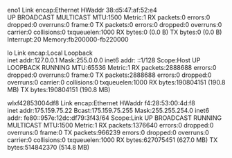 eno1      Link encap:Ethernet  HWaddr 38:d5:47:af:52:e4  
          UP BROADCAST MULTICAST  MTU:1500  Metric:1
          RX packets:0 errors:0 dropped:0 overruns:0 frame:0
          TX packets:0 errors:0 dropped:0 overruns:0 carrier:0
          collisions:0 txqueuelen:1000 
          RX bytes:0 (0.0 B)  TX bytes:0 (0.0 B)
          Interrupt:20 Memory:fb200000-fb220000 

lo        Link encap:Local Loopback  
          inet addr:127.0.0.1  Mask:255.0.0.0
          inet6 addr: ::1/128 Scope:Host
          UP LOOPBACK RUNNING  MTU:65536  Metric:1
          RX packets:2888688 errors:0 dropped:0 overruns:0 frame:0
          TX packets:2888688 errors:0 dropped:0 overruns:0 carrier:0
          collisions:0 txqueuelen:1000 
          RX bytes:190804151 (190.8 MB)  TX bytes:190804151 (190.8 MB)

wlxf42853004df8 Link encap:Ethernet  HWaddr f4:28:53:00:4d:f8  
          inet addr:175.159.75.22  Bcast:175.159.75.255  Mask:255.255.254.0
          inet6 addr: fe80::957e:12dc:df79:3f43/64 Scope:Link
          UP BROADCAST RUNNING MULTICAST  MTU:1500  Metric:1
          RX packets:1376640 errors:0 dropped:0 overruns:0 frame:0
          TX packets:966239 errors:0 dropped:0 overruns:0 carrier:0
          collisions:0 txqueuelen:1000 
          RX bytes:627075451 (627.0 MB)  TX bytes:514842370 (514.8 MB)

